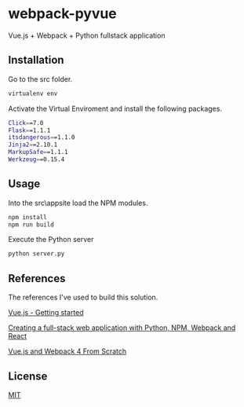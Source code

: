 # webpack-pyvue
Vue.js + Webpack + Python fullstack application

## Installation
Go to the src folder.

```bash
virtualenv env
```

Activate the Virtual Enviroment and install the following packages.

```bash
Click==7.0
Flask==1.1.1
itsdangerous==1.1.0
Jinja2==2.10.1
MarkupSafe==1.1.1
Werkzeug==0.15.4
```

## Usage

Into the src\appsite load the NPM modules.

```bash
npm install
npm run build
```

Execute the Python server

```bash
python server.py
```

## References
The references I've used to build this solution.

[Vue.js - Getting started](https://vuejs.org/v2/guide/#Getting-Started)

[Creating a full-stack web application with Python, NPM, Webpack and React](https://codeburst.io/creating-a-full-stack-web-application-with-python-npm-webpack-and-react-8925800503d9)

[Vue.js and Webpack 4 From Scratch](https://itnext.io/vuejs-and-webpack-4-from-scratch-part-1-94c9c28a534a)



## License
[MIT](https://choosealicense.com/licenses/mit/)
